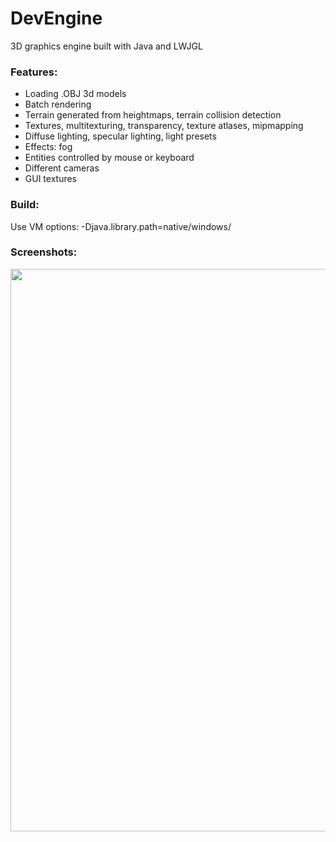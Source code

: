 # DevEngine
3D graphics engine built with Java and LWJGL

### Features:
* Loading .OBJ 3d models
* Batch rendering
* Terrain generated from heightmaps, terrain collision detection
* Textures, multitexturing, transparency, texture atlases, mipmapping
* Diffuse lighting, specular lighting, light presets
* Effects: fog
* Entities controlled by mouse or keyboard
* Different cameras
* GUI textures

### Build:
Use VM options: -Djava.library.path=native/windows/

### Screenshots:
<p align="center">
  <img src="https://cloud.githubusercontent.com/assets/9119159/26228091/ee1e01aa-3c36-11e7-8d0a-890e885fd7b8.png" width="900"/>
</p>
